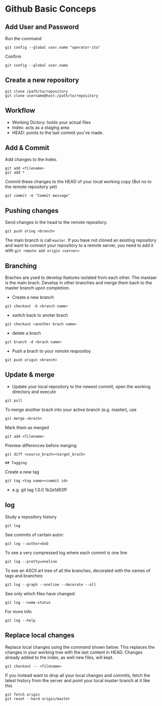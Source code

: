 # Github Basic Conceps 

## Add User and Password 
Run the command 
```
git config --global user.name "operator-ita" 
```
Confirm 
```
git config --global user.name
```
## Create a new repository 
```
git clone /path/to/repository 
git clone username@host:/path/to/repository
```
## Workflow 
- Working Dictory: holds your actual files  
- Index: acts as a staging area 
- HEAD: points to the last commit you've made. 

## Add & Commit 
Add changes to the Index. 
``` 
git add <filename> 
git add * 
```
Commit these changes to the HEAD of your local working copy (But no to the remote repository yet)
```
git commit -m "Commit message"
```

## Pushing changes
Send changes in the head to the remote repository.  
```
git push oring <branch>
```
The main branch is call `master`. 
If you have not cloned an existing repository and want to connect your repository to a remote server, you need to add it with
`git remote add origin <server>`

## Branching
Braches are ysed to develop features isolated from each other. The mastaer is the main brach. 
Develop in other branches and merge them bach to the master branch upon completion. 
- Create a new branch 
```
git checkout -b <branch name>
```
- switch back to anoter brach 
```
git checkout <another brach name>
```
- delete a brach 
```
git branch -d <brach name>
```
- Push a brach to your remote respositoy 
```
git push origin <branch>
```
## Update & merge
- Update your local repository to the newest commit, open the working directory and execute  
```
git pull
```
To merge another brach into your active branch (e.g. master), use
```
git merge <brach>
```
Mark them as merged 
```
git add <filename>
```
Preview differences before merging 
```
git diff <source_brach><target_brach>

## Tagging 
```
Create a new tag 
```
git tag <tag name><commit id>
```
- e.g. git tag 1.0.0 1b2e1d63ff

## log 
Study a repository history 
```
git log 
```
See commits of certain autor: 
```
git log --author=bob
```
To see a very compressed log where each commit is one line 
```
git log --pretty=oneline
```
To see an ASCII art tree of all the branches, decorated with the names of tags and branches: 
```
git log --graph --oneline --decorate --all
```
See only which files have changed: 
```
git log --name-status
```
For more info 
```
git log --help
```

## Replace local changes 
Replace local changes using the command shown below. This replaces the changes in your working tree with the last content in HEAD. Changes already added to the index, as well new files, will kept. 
```
git checkout -- <filename> 
```
 If you instead want to drop all your local changes and commits, fetch the latest history from the server and point your local master branch at it like this
 ```
git fetch origin
git reset --hard origin/master
 ```





